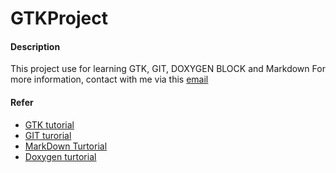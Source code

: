 # GTKProject 

#### Description 

This project use for learning GTK, GIT, DOXYGEN BLOCK and Markdown
For more information, contact with me via this [email](xuanthanhbk92@gmail.com)

#### Refer

- [GTK tutorial]()
- [GIT turorial]()
- [MarkDown Turtorial]()
- [Doxygen turtorial]()

